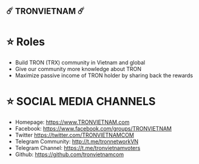 ## ☄️ TRONVIETNAM ☄️


# ⭐️ Roles
- Build TRON (TRX) community in Vietnam and global
- Give our community more knowledge about TRON
- Maximize passive income of TRON holder by sharing back the rewards

# ⭐️ SOCIAL MEDIA CHANNELS
- Homepage: https://www.TRONVIETNAM.com   
- Facebook:  https://www.facebook.com/groups/TRONVIETNAM 
- Twitter https://twitter.com/TRONVIETNAMCOM 
- Telegram Community: http://t.me/tronnetworkVN 
- Telegram Channel: https://t.me/tronvietnamvoters
- Github: https://github.com/tronvietnamcom
